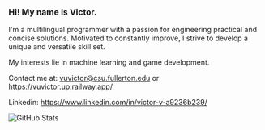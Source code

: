### Hi! My name is Victor.

I'm a multilingual programmer with a passion for engineering practical and concise solutions. Motivated to constantly improve, I strive to develop a unique and versatile skill set. 

My interests lie in machine learning and game development. 

Contact me at: vuvictor@csu.fullerton.edu or https://vuvictor.up.railway.app/

Linkedin: https://www.linkedin.com/in/victor-v-a9236b239/

![GitHub Stats](https://github-readme-stats-sigma-five.vercel.app/api?username=vuvictor1&theme=radical)

